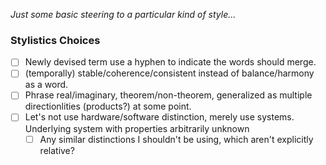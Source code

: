 
*Just some basic steering to a particular kind of style...*
### Stylistics Choices


  - [ ] Newly devised term use a hyphen to indicate the words should merge.
  - [ ] (temporally) stable/coherence/consistent instead of balance/harmony as a word.
  - [ ] Phrase real/imaginary, theorem/non-theorem, generalized as multiple directionlities (products?) at some point.
  - [ ] Let's not use hardware/software distinction, merely use systems. Underlying system with properties arbitrarily unknown
    - [ ] Any similar distinctions I shouldn't be using, which aren't explicitly relative?
